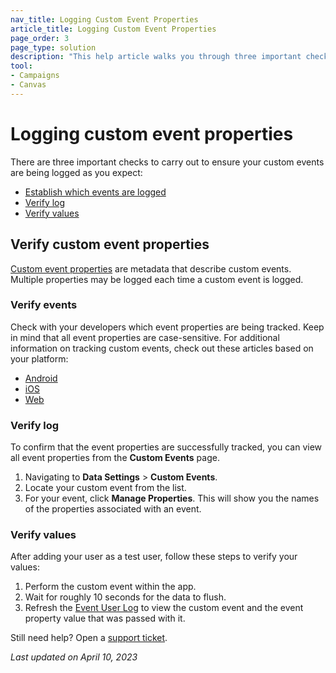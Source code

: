 ```yaml
---
nav_title: Logging Custom Event Properties
article_title: Logging Custom Event Properties
page_order: 3
page_type: solution
description: "This help article walks you through three important checks to ensure your custom events are logged as you expect."
tool: 
- Campaigns
- Canvas
---
```


# Logging custom event properties

There are three important checks to carry out to ensure your custom events are being logged as you expect:

* [Establish which events are logged](#verify-events)
* [Verify log](#verify-log)
* [Verify values](#verify-values)

## Verify custom event properties

[Custom event properties][22] are metadata that describe custom events. Multiple properties may be logged each time a custom event is logged.

### Verify events

Check with your developers which event properties are being tracked. Keep in mind that all event properties are case-sensitive. For additional information on tracking custom events, check out these articles based on your platform:

* [Android][51]
* [iOS][23]
* [Web][52]

### Verify log

To confirm that the event properties are successfully tracked, you can view all event properties from the **Custom Events** page.

1. Navigating to **Data Settings** > **Custom Events**.
2. Locate your custom event from the list.
3. For your event, click **Manage Properties**. This will show you the names of the properties associated with an event.

### Verify values

After adding your user as a test user, follow these steps to verify your values: 

1. Perform the custom event within the app.
2. Wait for roughly 10 seconds for the data to flush.
3. Refresh the [Event User Log][24] to view the custom event and the event property value that was passed with it.

Still need help? Open a [support ticket]({{site.baseurl}}/braze_support/).

_Last updated on April 10, 2023_

[22]: {{site.baseurl}}/user_guide/data_and_analytics/custom_data/custom_events/#custom-event-properties
[23]: {{site.baseurl}}/developer_guide/platform_integration_guides/swift/analytics/tracking_custom_events/
[24]: {{site.baseurl}}/user_guide/administrative/app_settings/developer_console/event_user_log_tab/#event-user-log-tab
[51]: {{site.baseurl}}/developer_guide/platform_integration_guides/android/analytics/tracking_custom_events/ 
[52]: {{site.baseurl}}/developer_guide/platform_integration_guides/web/analytics/tracking_custom_events/
